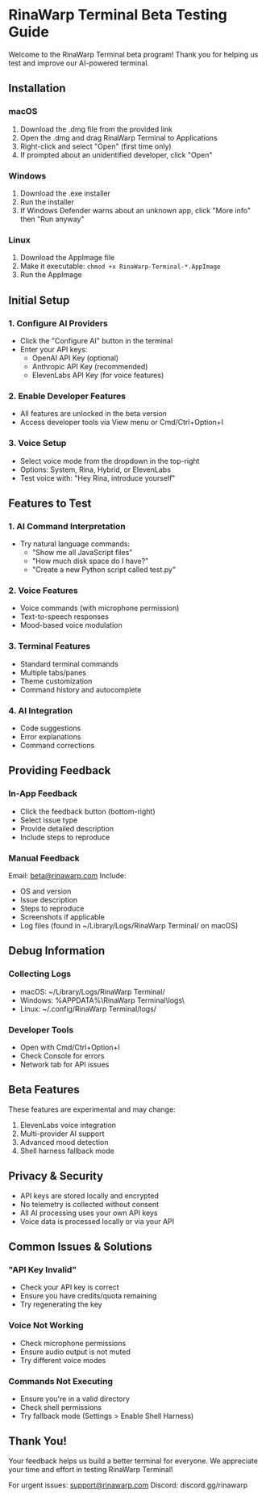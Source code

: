 # RinaWarp Terminal Beta Testing Guide

Welcome to the RinaWarp Terminal beta program! Thank you for helping us test and improve our AI-powered terminal.

## Installation

### macOS
1. Download the .dmg file from the provided link
2. Open the .dmg and drag RinaWarp Terminal to Applications
3. Right-click and select "Open" (first time only)
4. If prompted about an unidentified developer, click "Open"

### Windows
1. Download the .exe installer
2. Run the installer
3. If Windows Defender warns about an unknown app, click "More info" then "Run anyway"

### Linux
1. Download the AppImage file
2. Make it executable: `chmod +x RinaWarp-Terminal-*.AppImage`
3. Run the AppImage

## Initial Setup

### 1. Configure AI Providers
- Click the "Configure AI" button in the terminal
- Enter your API keys:
  - OpenAI API Key (optional)
  - Anthropic API Key (recommended)
  - ElevenLabs API Key (for voice features)

### 2. Enable Developer Features
- All features are unlocked in the beta version
- Access developer tools via View menu or Cmd/Ctrl+Option+I

### 3. Voice Setup
- Select voice mode from the dropdown in the top-right
- Options: System, Rina, Hybrid, or ElevenLabs
- Test voice with: "Hey Rina, introduce yourself"

## Features to Test

### 1. AI Command Interpretation
- Try natural language commands:
  - "Show me all JavaScript files"
  - "How much disk space do I have?"
  - "Create a new Python script called test.py"

### 2. Voice Features
- Voice commands (with microphone permission)
- Text-to-speech responses
- Mood-based voice modulation

### 3. Terminal Features
- Standard terminal commands
- Multiple tabs/panes
- Theme customization
- Command history and autocomplete

### 4. AI Integration
- Code suggestions
- Error explanations
- Command corrections

## Providing Feedback

### In-App Feedback
- Click the feedback button (bottom-right)
- Select issue type
- Provide detailed description
- Include steps to reproduce

### Manual Feedback
Email: beta@rinawarp.com
Include:
- OS and version
- Issue description
- Steps to reproduce
- Screenshots if applicable
- Log files (found in ~/Library/Logs/RinaWarp Terminal/ on macOS)

## Debug Information

### Collecting Logs
- macOS: ~/Library/Logs/RinaWarp Terminal/
- Windows: %APPDATA%\RinaWarp Terminal\logs\
- Linux: ~/.config/RinaWarp Terminal/logs/

### Developer Tools
- Open with Cmd/Ctrl+Option+I
- Check Console for errors
- Network tab for API issues

## Beta Features

These features are experimental and may change:
1. ElevenLabs voice integration
2. Multi-provider AI support
3. Advanced mood detection
4. Shell harness fallback mode

## Privacy & Security

- API keys are stored locally and encrypted
- No telemetry is collected without consent
- All AI processing uses your own API keys
- Voice data is processed locally or via your API

## Common Issues & Solutions

### "API Key Invalid"
- Check your API key is correct
- Ensure you have credits/quota remaining
- Try regenerating the key

### Voice Not Working
- Check microphone permissions
- Ensure audio output is not muted
- Try different voice modes

### Commands Not Executing
- Ensure you're in a valid directory
- Check shell permissions
- Try fallback mode (Settings > Enable Shell Harness)

## Thank You!

Your feedback helps us build a better terminal for everyone. We appreciate your time and effort in testing RinaWarp Terminal!

For urgent issues: support@rinawarp.com
Discord: discord.gg/rinawarp
